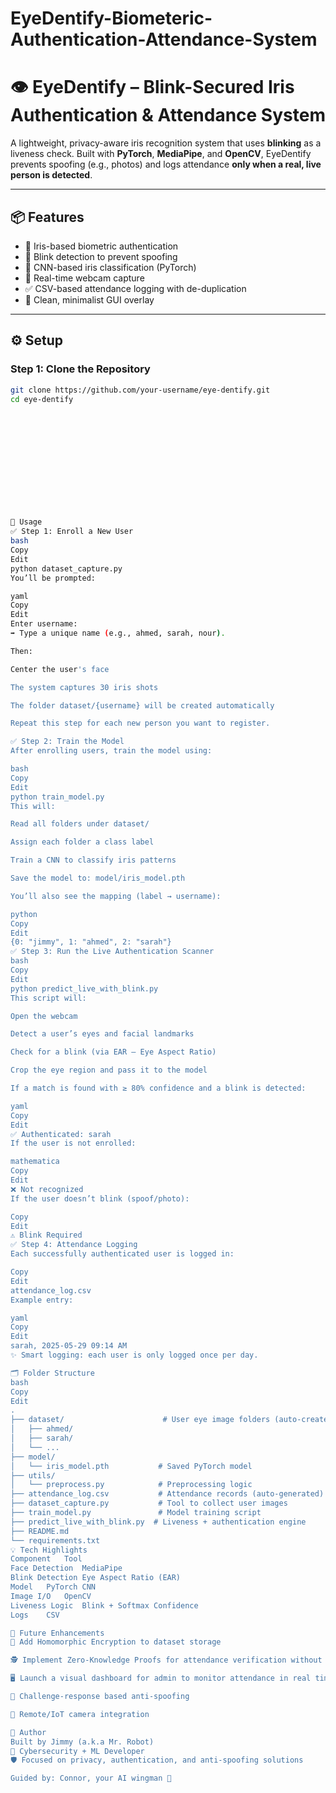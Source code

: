 # EyeDentify-Biometeric-Authentication-Attendance-System


# 👁️ EyeDentify – Blink-Secured Iris Authentication & Attendance System

A lightweight, privacy-aware iris recognition system that uses **blinking** as a liveness check. Built with **PyTorch**, **MediaPipe**, and **OpenCV**, EyeDentify prevents spoofing (e.g., photos) and logs attendance **only when a real, live person is detected**.

---

## 📦 Features

- 🔐 Iris-based biometric authentication
- 👀 Blink detection to prevent spoofing
- 🧠 CNN-based iris classification (PyTorch)
- 📸 Real-time webcam capture
- ✅ CSV-based attendance logging with de-duplication
- 🧊 Clean, minimalist GUI overlay

---

## ⚙️ Setup

### Step 1: Clone the Repository

```bash
git clone https://github.com/your-username/eye-dentify.git
cd eye-dentify













🚀 Usage
✅ Step 1: Enroll a New User
bash
Copy
Edit
python dataset_capture.py
You’ll be prompted:

yaml
Copy
Edit
Enter username:
➡️ Type a unique name (e.g., ahmed, sarah, nour).

Then:

Center the user's face

The system captures 30 iris shots

The folder dataset/{username} will be created automatically

Repeat this step for each new person you want to register.

✅ Step 2: Train the Model
After enrolling users, train the model using:

bash
Copy
Edit
python train_model.py
This will:

Read all folders under dataset/

Assign each folder a class label

Train a CNN to classify iris patterns

Save the model to: model/iris_model.pth

You’ll also see the mapping (label → username):

python
Copy
Edit
{0: "jimmy", 1: "ahmed", 2: "sarah"}
✅ Step 3: Run the Live Authentication Scanner
bash
Copy
Edit
python predict_live_with_blink.py
This script will:

Open the webcam

Detect a user’s eyes and facial landmarks

Check for a blink (via EAR – Eye Aspect Ratio)

Crop the eye region and pass it to the model

If a match is found with ≥ 80% confidence and a blink is detected:

yaml
Copy
Edit
✅ Authenticated: sarah
If the user is not enrolled:

mathematica
Copy
Edit
❌ Not recognized
If the user doesn’t blink (spoof/photo):

Copy
Edit
⚠️ Blink Required
✅ Step 4: Attendance Logging
Each successfully authenticated user is logged in:

Copy
Edit
attendance_log.csv
Example entry:

yaml
Copy
Edit
sarah, 2025-05-29 09:14 AM
✨ Smart logging: each user is only logged once per day.

🗂️ Folder Structure
bash
Copy
Edit
.
├── dataset/                      # User eye image folders (auto-created)
│   ├── ahmed/
│   ├── sarah/
│   └── ...
├── model/
│   └── iris_model.pth           # Saved PyTorch model
├── utils/
│   └── preprocess.py            # Preprocessing logic
├── attendance_log.csv           # Attendance records (auto-generated)
├── dataset_capture.py           # Tool to collect user images
├── train_model.py               # Model training script
├── predict_live_with_blink.py  # Liveness + authentication engine
├── README.md
└── requirements.txt
💡 Tech Highlights
Component	Tool
Face Detection	MediaPipe
Blink Detection	Eye Aspect Ratio (EAR)
Model	PyTorch CNN
Image I/O	OpenCV
Liveness Logic	Blink + Softmax Confidence
Logs	CSV

🔮 Future Enhancements
🧬 Add Homomorphic Encryption to dataset storage

🕵️ Implement Zero-Knowledge Proofs for attendance verification without identity exposure

🖥️ Launch a visual dashboard for admin to monitor attendance in real time

🔐 Challenge-response based anti-spoofing

📡 Remote/IoT camera integration

💬 Author
Built by Jimmy (a.k.a Mr. Robot)
📍 Cybersecurity + ML Developer
🛡️ Focused on privacy, authentication, and anti-spoofing solutions

Guided by: Connor, your AI wingman 🤖








